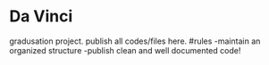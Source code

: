 # Da Vinci
 gradusation project. publish all codes/files here.
 #rules 
  -maintain an organized structure
  -publish clean and well documented code!
